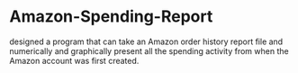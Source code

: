 # Amazon-Spending-Report
designed a program that can take an Amazon order history report file and numerically and graphically present all the spending activity from when the Amazon account was first created.
